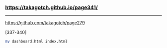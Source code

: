 ### https://takagotch.github.io/page341/
---
https://github.com/takagotch/page279

[337-340]

```sh
mv dashboard.html index.html


```


```
```

```
```


